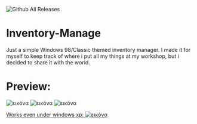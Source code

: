 ![Github All Releases](https://img.shields.io/github/downloads/SteliosLL/Inventory-Manage-/total.svg)
# Inventory-Manage
Just a simple Windows 98/Classic themed inventory manager. I made it for myself to keep track of where i put all my things at my workshop, but i decided to share it with the world.

# **Preview:**
![εικόνα](https://github.com/SteliosLL/Inventory-Manage-/assets/55713334/6904a42e-5ab3-4000-a3f4-0b104b76d781)
![εικόνα](https://github.com/SteliosLL/Inventory-Manage-/assets/55713334/4a27f4e9-d819-41c2-bcc7-0b42fceb3f8b)
![εικόνα](https://github.com/SteliosLL/Inventory-Manage-/assets/55713334/442b96a8-a12e-4272-b987-51e279b63777)

<ins>Works even under windows xp:<ins>
![εικόνα](https://github.com/SteliosLL/Inventory-Manage-/assets/55713334/7c49fc0e-4c8b-4fbe-bff7-bf9170263b1b)

